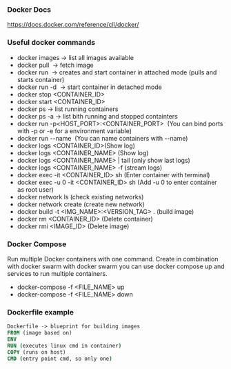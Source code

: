 ### Docker Docs 
https://docs.docker.com/reference/cli/docker/

### Useful docker commands

* docker images -> list all images available
* docker pull <IMAGE> -> fetch image
* docker run <IMAGE> -> creates and start container in attached mode (pulls and starts container)
* docker run -d <IMAGE> -> start container in detached mode
* docker stop <CONTAINER_ID>
* docker start <CONTAINER_ID>
* docker ps -> list running containers
* docker ps -a -> list bith running and stopped containters
* docker run -p<HOST_PORT>:<CONTAINER_PORT> <IMAGE> (You can bind ports with -p or -e for a environment variable)
* docker run --name <NAME> <IMAGE> (You can name containers with --name)
* docker logs <CONTAINER_ID>(Show log)
* docker logs <CONTAINER_NAME> (Show log)
* docker logs <CONTAINER_NAME> | tail (only show last logs)
* docker logs <CONTAINER_NAME> -f (stream logs)
* docker exec -it <CONTAINER_ID> sh (Enter container with terminal)
* docker exec -u 0 -it <CONTAINER_ID> sh (Add -u 0 to enter container as root user)
* docker network ls (check existing networks)
* docker network create <NAME> (create new network)
* docker build -t <IMG_NAME>:<VERSION_TAG> . (build image)
* docker rm <CONTAINER_ID> (Delete container)
* docker rmi <IMAGE_ID> (Delete image)

### Docker Compose

Run multiple Docker containers with one command.
Create in combination with docker swarm with docker swarm you can use docker compose up and services to run multiple
containers.

* docker-compose -f <FILE_NAME> up
* docker-compose -f <FILE_NAME> down


### Dockerfile example

```dockerfile
Dockerfile -> blueprint for building images
FROM (image based on)
ENV
RUN (executes linux cmd in container)
COPY (runs on host)
CMD (entry point cmd, so only one)
```
